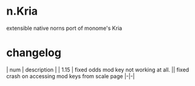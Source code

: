 # n.Kria
extensible native norns port of monome's Kria

# changelog
| num | description |
| 1.15 | fixed odds mod key not working at all.
|| fixed crash on accessing mod keys from scale page
|-|-|

